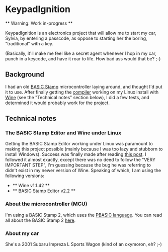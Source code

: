 # KeypadIgnition #

** Warning: Work in-progress **

KeypadIgnition is an electronics project that will allow me to start my car, Sylvia, by entering a passcode, as oppose to starting her the boring, "traditional" with a key. 

(Basically, it'll make me feel like a secret agent whenever I hop in my car, punch in a keycode, and have it roar to life. How bad ass would that be? ;-)

## Background

I had an old [BASIC Stamp](http://en.wikipedia.org/wiki/BASIC_Stamp) microcontroller laying around, and thought I'd put it to use. After finally getting the [compiler](http://www.parallax.com/tabid/441/Default.aspx) working on my Linux install with [Wine](http://www.winehq.org/) (see the "Technical notes" section below), I did a few tests, and determined it would probably work for the project.

## Technical notes

### The BASIC Stamp Editor and Wine under Linux

Getting the BASIC Stamp Editor working under Linux was paramount to making this project possible (mainly because I was too lazy and stubborn to install Windows). Success was finally made after reading [this post](http://ubuntuforums.org/showthread.php?t=1523814). I followed it almost exactly, except there was no deed to follow the "VERY IMPORTANT STEP", I'm guessing because the bug he was referring to didn't exist in my newer version of Wine. Speaking of which, I am using the following versions:

 - ** Wine v1.1.42 **
 - ** BASIC Stamp Editor v2.2 **

### About the microcontroller (MCU)

I'm using a BASIC Stamp 2, which uses the [PBASIC language](http://en.wikipedia.org/wiki/PBASIC). You can read all about the BASIC Stamp 2 [here](http://en.wikipedia.org/wiki/BASIC_Stamp).

### About my car

She's a 2001 Subaru Impreza L Sports Wagon (kind of an oxymoron, eh? ;-)

